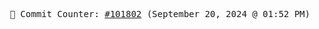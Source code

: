 <p align="center">
    <samp>
        📮 Commit Counter: <a href="https://github.com/Javascript-void0/Javascript-void0/commits/main">#101802</a> (September 20, 2024 @ 01:52 PM)
    </samp>
</p>